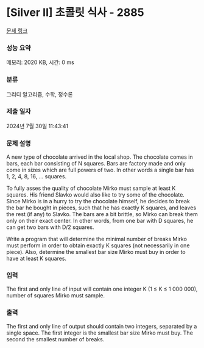 # [Silver II] 초콜릿 식사 - 2885 

[문제 링크](https://www.acmicpc.net/problem/2885) 

### 성능 요약

메모리: 2020 KB, 시간: 0 ms

### 분류

그리디 알고리즘, 수학, 정수론

### 제출 일자

2024년 7월 30일 11:43:41

### 문제 설명

<p>A new type of chocolate arrived in the local shop. The chocolate comes in bars, each bar consisting of N squares. Bars are factory made and only come in sizes which are full powers of two. In other words a single bar has 1, 2, 4, 8, 16, ... squares.</p>

<p>To fully asses the quality of chocolate Mirko must sample at least K squares. His friend Slavko would also like to try some of the chocolate. Since Mirko is in a hurry to try the chocolate himself, he decides to break the bar he bought in pieces, such that he has exactly K squares, and leaves the rest (if any) to Slavko. The bars are a bit brittle, so Mirko can break them only on their exact center. In other words, from one bar with D squares, he can get two bars with D/2 squares.</p>

<p>Write a program that will determine the minimal number of breaks Mirko must perform in order to obtain exactly K squares (not necessarily in one piece). Also, determine the smallest bar size Mirko must buy in order to have at least K squares.</p>

### 입력 

 <p>The first and only line of input will contain one integer K (1 ≤ K ≤ 1 000 000), number of squares Mirko must sample.</p>

### 출력 

 <p>The first and only line of output should contain two integers, separated by a single space. The first integer is the smallest bar size Mirko must buy. The second the smallest number of breaks.</p>

